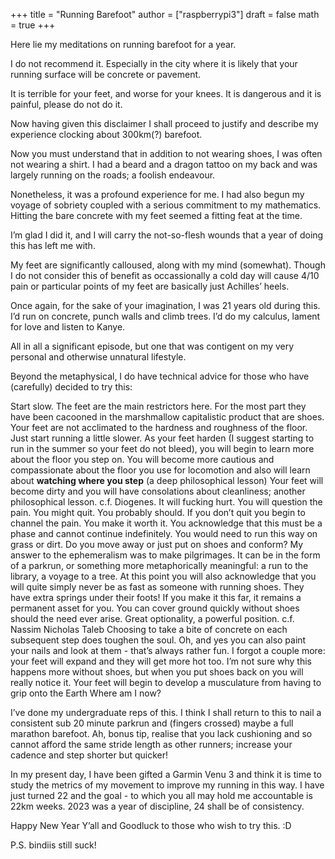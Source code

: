 +++
title = "Running Barefoot"
author = ["raspberrypi3"]
draft = false
math = true
+++

Here lie my meditations on running barefoot for a year.

I do not recommend it. Especially in the city where it is likely that your running surface will be concrete or pavement.

It is terrible for your feet, and worse for your knees. It is dangerous and it is painful, please do not do it.

Now having given this disclaimer I shall proceed to justify and describe my experience clocking about 300km(?) barefoot.

Now you must understand that in addition to not wearing shoes, I was often not wearing a shirt. I had a beard and a dragon tattoo on my back and was largely running on the roads; a foolish endeavour.

Nonetheless, it was a profound experience for me. I had also begun my voyage of sobriety coupled with a serious commitment to my mathematics. Hitting the bare concrete with my feet seemed a fitting feat at the time.

I’m glad I did it, and I will carry the not-so-flesh wounds that a year of doing this has left me with.

My feet are significantly calloused, along with my mind (somewhat). Though I do not consider this of benefit as occassionally a cold day will cause 4/10 pain or particular points of my feet are basically just Achilles’ heels.

Once again, for the sake of your imagination, I was 21 years old during this. I’d run on concrete, punch walls and climb trees. I’d do my calculus, lament for love and listen to Kanye.

All in all a significant episode, but one that was contigent on my very personal and otherwise unnatural lifestyle.

Beyond the metaphysical, I do have technical advice for those who have (carefully) decided to try this:

Start slow. The feet are the main restrictors here. For the most part they have been cacooned in the marshmallow capitalistic product that are shoes. Your feet are not acclimated to the hardness and roughness of the floor. Just start running a little slower.
As your feet harden (I suggest starting to run in the summer so your feet do not bleed), you will begin to learn more about the floor you step on. You will become more cautious and compassionate about the floor you use for locomotion and also will learn about **watching where you step** (a deep philosophical lesson)
Your feet will become dirty and you will have consolations about cleanliness; another philosophical lesson. c.f. Diogenes.
It will fucking hurt. You will question the pain. You might quit. You probably should.
If you don’t quit you begin to channel the pain. You make it worth it. You acknowledge that this must be a phase and cannot continue indefinitely. You would need to run this way on grass or dirt. Do you move away or just put on shoes and conform?
My answer to the ephemeralism was to make pilgrimages. It can be in the form of a parkrun, or something more metaphorically meaningful: a run to the library, a voyage to a tree.
At this point you will also acknowledge that you will quite simply never be as fast as someone with running shoes. They have extra springs under their foots!
If you make it this far, it remains a permanent asset for you. You can cover ground quickly without shoes should the need ever arise. Great optionality, a powerful position. c.f. Nassim Nicholas Taleb
Choosing to take a bite of concrete on each subsequent step does toughen the soul.
Oh, and yes you can also paint your nails and look at them - that’s always rather fun.
I forgot a couple more: your feet will expand and they will get more hot too. I’m not sure why this happens more without shoes, but when you put shoes back on you will really notice it.
Your feet will begin to develop a musculature from having to grip onto the Earth
Where am I now?

I’ve done my undergraduate reps of this. I think I shall return to this to nail a consistent sub 20 minute parkrun and (fingers crossed) maybe a full marathon barefoot. Ah, bonus tip, realise that you lack cushioning and so cannot afford the same stride length as other runners; increase your cadence and step shorter but quicker!

In my present day, I have been gifted a Garmin Venu 3 and think it is time to study the metrics of my movement to improve my running in this way. I have just turned 22 and the goal - to which you all may hold me accountable is 22km weeks. 2023 was a year of discipline, 24 shall be of consistency.

Happy New Year Y’all and Goodluck to those who wish to try this. :D

P.S. bindiis still suck!
